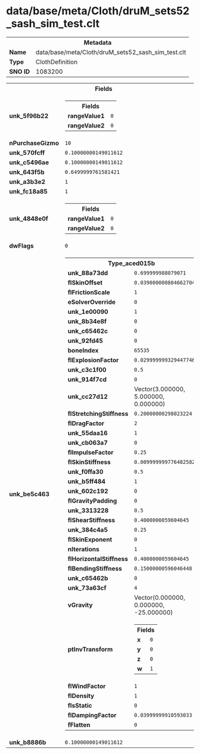 <h1>data/base/meta/Cloth/druM_sets52_sash_sim_test.clt</h1><table><tr><th colspan="100%">Metadata</th></tr><tr><td><b>Name</b></td><td>data/base/meta/Cloth/druM_sets52_sash_sim_test.clt</td></tr><tr><td><b>Type</b></td><td>ClothDefinition</td></tr><tr><td><b>SNO ID</b></td><td>1083200</td></tr></table>

<table><tr><th colspan="100%">Fields</th></tr><tr><td><b>unk_5f96b22</b></td><td><table><tr><th colspan="100%">Fields</th></tr><tr><td><b>rangeValue1</b></td><td><code>0</code></td></tr><tr><td><b>rangeValue2</b></td><td><code>0</code></td></tr></table>

</td></tr><tr><td><b>nPurchaseGizmo</b></td><td><code>10</code></td></tr><tr><td><b>unk_570fcff</b></td><td><code>0.10000000149011612</code></td></tr><tr><td><b>unk_c5496ae</b></td><td><code>0.10000000149011612</code></td></tr><tr><td><b>unk_643f5b</b></td><td><code>0.6499999761581421</code></td></tr><tr><td><b>unk_a3b3e2</b></td><td><code>1</code></td></tr><tr><td><b>unk_fc18a85</b></td><td><code>1</code></td></tr><tr><td><b>unk_4848e0f</b></td><td><table><tr><th colspan="100%">Fields</th></tr><tr><td><b>rangeValue1</b></td><td><code>0</code></td></tr><tr><td><b>rangeValue2</b></td><td><code>0</code></td></tr></table>

</td></tr><tr><td><b>dwFlags</b></td><td><code>0</code></td></tr><tr><td><b>unk_be5c463</b></td><td><table><tr><th colspan="100%">Type_aced015b</th></tr><tr><td><b>unk_88a73dd</b></td><td><code>0.699999988079071</code></td></tr><tr><td><b>flSkinOffset</b></td><td><code>0.039000000804662704</code></td></tr><tr><td><b>flFrictionScale</b></td><td><code>1</code></td></tr><tr><td><b>eSolverOverride</b></td><td><code>0</code></td></tr><tr><td><b>unk_1e00090</b></td><td><code>1</code></td></tr><tr><td><b>unk_8b34e8f</b></td><td><code>0</code></td></tr><tr><td><b>unk_c65462c</b></td><td><code>0</code></td></tr><tr><td><b>unk_92fd45</b></td><td><code>0</code></td></tr><tr><td><b>boneIndex</b></td><td><code>65535</code></td></tr><tr><td><b>flExplosionFactor</b></td><td><code>0.029999999329447746</code></td></tr><tr><td><b>unk_c3c1f00</b></td><td><code>0.5</code></td></tr><tr><td><b>unk_914f7cd</b></td><td><code>0</code></td></tr><tr><td><b>unk_cc27d12</b></td><td>Vector(3.000000, 5.000000, 0.000000)</td></tr><tr><td><b>flStretchingStiffness</b></td><td><code>0.20000000298023224</code></td></tr><tr><td><b>flDragFactor</b></td><td><code>2</code></td></tr><tr><td><b>unk_55daa16</b></td><td><code>1</code></td></tr><tr><td><b>unk_cb063a7</b></td><td><code>0</code></td></tr><tr><td><b>flImpulseFactor</b></td><td><code>0.25</code></td></tr><tr><td><b>flSkinStiffness</b></td><td><code>0.009999999776482582</code></td></tr><tr><td><b>unk_f0ffa30</b></td><td><code>0.5</code></td></tr><tr><td><b>unk_b5ff484</b></td><td><code>1</code></td></tr><tr><td><b>unk_602c192</b></td><td><code>0</code></td></tr><tr><td><b>flGravityPadding</b></td><td><code>0</code></td></tr><tr><td><b>unk_3313228</b></td><td><code>0.5</code></td></tr><tr><td><b>flShearStiffness</b></td><td><code>0.4000000059604645</code></td></tr><tr><td><b>unk_384c4a5</b></td><td><code>0.25</code></td></tr><tr><td><b>flSkinExponent</b></td><td><code>0</code></td></tr><tr><td><b>nIterations</b></td><td><code>1</code></td></tr><tr><td><b>flHorizontalStiffness</b></td><td><code>0.4000000059604645</code></td></tr><tr><td><b>flBendingStiffness</b></td><td><code>0.15000000596046448</code></td></tr><tr><td><b>unk_c65462b</b></td><td><code>0</code></td></tr><tr><td><b>unk_73a63cf</b></td><td><code>4</code></td></tr><tr><td><b>vGravity</b></td><td>Vector(0.000000, 0.000000, -25.000000)</td></tr><tr><td><b>ptInvTransform</b></td><td><table><tr><th colspan="100%">Fields</th></tr><tr><td><b>x</b></td><td><code>0</code></td></tr><tr><td><b>y</b></td><td><code>0</code></td></tr><tr><td><b>z</b></td><td><code>0</code></td></tr><tr><td><b>w</b></td><td><code>1</code></td></tr></table>

</td></tr><tr><td><b>flWindFactor</b></td><td><code>1</code></td></tr><tr><td><b>flDensity</b></td><td><code>1</code></td></tr><tr><td><b>fIsStatic</b></td><td><code>0</code></td></tr><tr><td><b>flDampingFactor</b></td><td><code>0.03999999910593033</code></td></tr><tr><td><b>fFlatten</b></td><td><code>0</code></td></tr></table>

</td></tr><tr><td><b>unk_b8886b</b></td><td><code>0.10000000149011612</code></td></tr></table>

